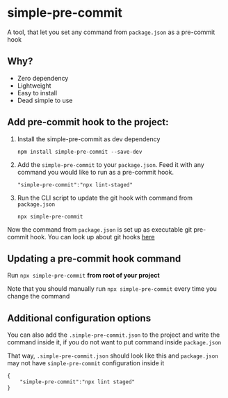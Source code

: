 # simple-pre-commit

A tool, that let you set any command from `package.json` as a pre-commit hook

## Why?

- Zero dependency
- Lightweight
- Easy to install
- Dead simple to use

## Add pre-commit hook to the project:

1. Install the simple-pre-commit as dev dependency 
   
   `npm install simple-pre-commit --save-dev`

2. Add the `simple-pre-commit` to your `package.json`. Feed it with any command you would like to run as a pre-commit hook. 
   
   `"simple-pre-commit":"npx lint-staged"`

3. Run the CLI script to update the git hook with command from `package.json`

    `npx simple-pre-commit`
    
Now the command from `package.json` is set up as executable git pre-commit hook. 
You can look up about git hooks [here](https://git-scm.com/book/en/v2/Customizing-Git-Git-Hooks)

## Updating a pre-commit hook command

Run `npx simple-pre-commit` **from root of your project**

Note that you should manually run `npx simple-pre-commit` every time you change the command


## Additional configuration options

You can also add the `.simple-pre-commit.json` to the project and write the command inside it, if you do not want to put command inside `package.json`

That way, `.simple-pre-commit.json` should look like this and `package.json` may not have `simple-pre-commit` configuration inside it

```(json)
{ 
    "simple-pre-commit":"npx lint staged"
}
```
